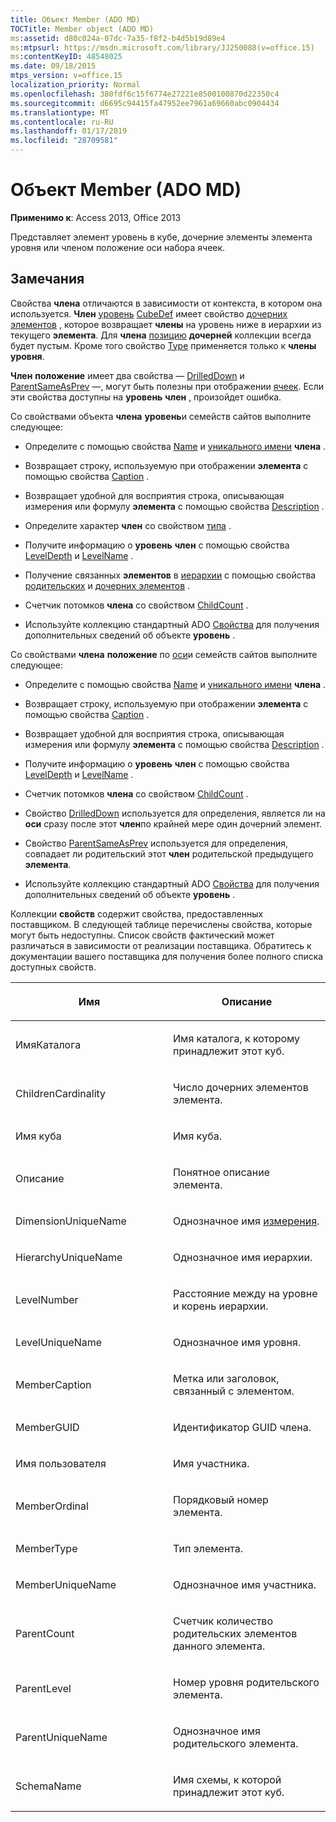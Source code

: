```yaml
---
title: Объект Member (ADO MD)
TOCTitle: Member object (ADO MD)
ms:assetid: d80c024a-07dc-7a35-f8f2-b4d5b19d89e4
ms:mtpsurl: https://msdn.microsoft.com/library/JJ250088(v=office.15)
ms:contentKeyID: 48548025
ms.date: 09/18/2015
mtps_version: v=office.15
localization_priority: Normal
ms.openlocfilehash: 380fdf6c15f6774e27221e8500100870d22350c4
ms.sourcegitcommit: d6695c94415fa47952ee7961a69660abc0904434
ms.translationtype: MT
ms.contentlocale: ru-RU
ms.lasthandoff: 01/17/2019
ms.locfileid: "28709581"
---
```

# <a name="member-object-ado-md"></a>Объект Member (ADO MD)


**Применимо к**: Access 2013, Office 2013

Представляет элемент уровень в кубе, дочерние элементы элемента уровня или членом положение оси набора ячеек.

## <a name="remarks"></a>Замечания

Свойства **члена** отличаются в зависимости от контекста, в котором она используется. **Член** [уровень](level-object-ado-md.md) [CubeDef](cubedef-object-ado-md.md) имеет свойство [дочерних элементов](children-property-ado-md.md) , которое возвращает **члены** на уровень ниже в иерархии из текущего **элемента**. Для **члена** [позицию](position-object-ado-md.md) **дочерней** коллекции всегда будет пустым. Кроме того свойство [Type](type-property-ado-md.md) применяется только к **члены** **уровня**.

**Член** **положение** имеет два свойства — [DrilledDown](drilleddown-property-ado-md.md) и [ParentSameAsPrev](parentsameasprev-property-ado-md.md) —, могут быть полезны при отображении [ячеек](cellset-object-ado-md.md). Если эти свойства доступны на **уровень** **член** , произойдет ошибка.

Со свойствами объекта **члена** **уровень**и семейств сайтов выполните следующее:

  - Определите с помощью свойства [Name](name-property-ado-md.md) и [уникального имени](uniquename-property-ado-md.md) **члена** .

  - Возвращает строку, используемую при отображении **элемента** с помощью свойства [Caption](caption-property-ado-md.md) .

  - Возвращает удобной для восприятия строка, описывающая измерения или формулу **элемента** с помощью свойства [Description](description-property-ado-md.md) .

  - Определите характер **член** со свойством [типа](type-property-ado-md.md) .

  - Получите информацию о **уровень** **член** с помощью свойства [LevelDepth](leveldepth-property-ado-md.md) и [LevelName](levelname-property-ado-md.md) .

  - Получение связанных **элементов** в [иерархии](hierarchy-object-ado-md.md) с помощью свойства [родительских](parent-property-ado-md.md) и [дочерних элементов](children-property-ado-md.md) .

  - Счетчик потомков **члена** со свойством [ChildCount](childcount-property-ado-md.md) .

  - Используйте коллекцию стандартный ADO [Свойства](properties-collection-ado.md) для получения дополнительных сведений об объекте **уровень** .

Со свойствами **члена** **положение** по [оси](axis-object-ado-md.md)и семейств сайтов выполните следующее:

  - Определите с помощью свойства [Name](name-property-ado-md.md) и [уникального имени](uniquename-property-ado-md.md) **члена** .

  - Возвращает строку, используемую при отображении **элемента** с помощью свойства [Caption](caption-property-ado-md.md) .

  - Возвращает удобной для восприятия строка, описывающая измерения или формулу **элемента** с помощью свойства [Description](description-property-ado-md.md) .

  - Получите информацию о **уровень** **член** с помощью свойства [LevelDepth](leveldepth-property-ado-md.md) и [LevelName](levelname-property-ado-md.md) .

  - Счетчик потомков **члена** со свойством [ChildCount](childcount-property-ado-md.md) .

  - Свойство [DrilledDown](drilleddown-property-ado-md.md) используется для определения, является ли на **оси** сразу после этот **член**по крайней мере один дочерний элемент.

  - Свойство [ParentSameAsPrev](parentsameasprev-property-ado-md.md) используется для определения, совпадает ли родительский этот **член** родительской предыдущего **элемента**.

  - Используйте коллекцию стандартный ADO [Свойства](properties-collection-ado.md) для получения дополнительных сведений об объекте **уровень** .

Коллекции **свойств** содержит свойства, предоставленных поставщиком. В следующей таблице перечислены свойства, которые могут быть недоступны. Список свойств фактический может различаться в зависимости от реализации поставщика. Обратитесь к документации вашего поставщика для получения более полного списка доступных свойств.

<table>
<colgroup>
<col style="width: 50%" />
<col style="width: 50%" />
</colgroup>
<thead>
<tr class="header">
<th><p>Имя</p></th>
<th><p>Описание</p></th>
</tr>
</thead>
<tbody>
<tr class="odd">
<td><p>ИмяКаталога</p></td>
<td><p>Имя каталога, к которому принадлежит этот куб.</p></td>
</tr>
<tr class="even">
<td><p>ChildrenCardinality</p></td>
<td><p>Число дочерних элементов элемента.</p></td>
</tr>
<tr class="odd">
<td><p>Имя куба</p></td>
<td><p>Имя куба.</p></td>
</tr>
<tr class="even">
<td><p>Описание</p></td>
<td><p>Понятное описание элемента.</p></td>
</tr>
<tr class="odd">
<td><p>DimensionUniqueName</p></td>
<td><p>Однозначное имя <a href="dimension-object-ado-md.md">измерения</a>.</p></td>
</tr>
<tr class="even">
<td><p>HierarchyUniqueName</p></td>
<td><p>Однозначное имя иерархии.</p></td>
</tr>
<tr class="odd">
<td><p>LevelNumber</p></td>
<td><p>Расстояние между на уровне и корень иерархии.</p></td>
</tr>
<tr class="even">
<td><p>LevelUniqueName</p></td>
<td><p>Однозначное имя уровня.</p></td>
</tr>
<tr class="odd">
<td><p>MemberCaption</p></td>
<td><p>Метка или заголовок, связанный с элементом.</p></td>
</tr>
<tr class="even">
<td><p>MemberGUID</p></td>
<td><p>Идентификатор GUID члена.</p></td>
</tr>
<tr class="odd">
<td><p>Имя пользователя</p></td>
<td><p>Имя участника.</p></td>
</tr>
<tr class="even">
<td><p>MemberOrdinal</p></td>
<td><p>Порядковый номер элемента.</p></td>
</tr>
<tr class="odd">
<td><p>MemberType</p></td>
<td><p>Тип элемента.</p></td>
</tr>
<tr class="even">
<td><p>MemberUniqueName</p></td>
<td><p>Однозначное имя участника.</p></td>
</tr>
<tr class="odd">
<td><p>ParentCount</p></td>
<td><p>Счетчик количество родительских элементов данного элемента.</p></td>
</tr>
<tr class="even">
<td><p>ParentLevel</p></td>
<td><p>Номер уровня родительского элемента.</p></td>
</tr>
<tr class="odd">
<td><p>ParentUniqueName</p></td>
<td><p>Однозначное имя родительского элемента.</p></td>
</tr>
<tr class="even">
<td><p>SchemaName</p></td>
<td><p>Имя схемы, к которой принадлежит этот куб.</p></td>
</tr>
</tbody>
</table>


